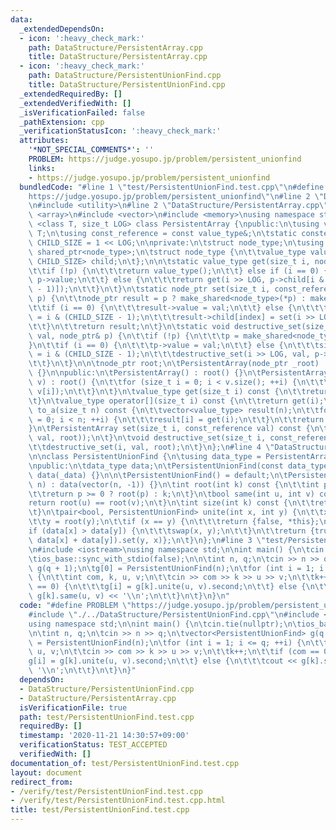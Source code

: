 ```yaml
---
data:
  _extendedDependsOn:
  - icon: ':heavy_check_mark:'
    path: DataStructure/PersistentArray.cpp
    title: DataStructure/PersistentArray.cpp
  - icon: ':heavy_check_mark:'
    path: DataStructure/PersistentUnionFind.cpp
    title: DataStructure/PersistentUnionFind.cpp
  _extendedRequiredBy: []
  _extendedVerifiedWith: []
  _isVerificationFailed: false
  _pathExtension: cpp
  _verificationStatusIcon: ':heavy_check_mark:'
  attributes:
    '*NOT_SPECIAL_COMMENTS*': ''
    PROBLEM: https://judge.yosupo.jp/problem/persistent_unionfind
    links:
    - https://judge.yosupo.jp/problem/persistent_unionfind
  bundledCode: "#line 1 \"test/PersistentUnionFind.test.cpp\"\n#define PROBLEM \"\
    https://judge.yosupo.jp/problem/persistent_unionfind\"\n#line 2 \"DataStructure/PersistentUnionFind.cpp\"\
    \n#include <utility>\n#line 2 \"DataStructure/PersistentArray.cpp\"\n#include\
    \ <array>\n#include <vector>\n#include <memory>\nusing namespace std;\n\ntemplate\
    \ <class T, size_t LOG> class PersistentArray {\npublic:\n\tusing value_type =\
    \ T;\n\tusing const_reference = const value_type&;\n\tstatic constexpr size_t\
    \ CHILD_SIZE = 1 << LOG;\n\nprivate:\n\tstruct node_type;\n\tusing node_ptr =\
    \ shared_ptr<node_type>;\n\tstruct node_type {\n\t\tvalue_type value;\n\t\tarray<node_ptr,\
    \ CHILD_SIZE> child;\n\t};\n\n\tstatic value_type get(size_t i, node_ptr p) {\n\
    \t\tif (!p) {\n\t\t\treturn value_type();\n\t\t} else if (i == 0) {\n\t\t\treturn\
    \ p->value;\n\t\t} else {\n\t\t\treturn get(i >> LOG, p->child[i & (CHILD_SIZE\
    \ - 1)]);\n\t\t}\n\t}\n\tstatic node_ptr set(size_t i, const_reference val, node_ptr\
    \ p) {\n\t\tnode_ptr result = p ? make_shared<node_type>(*p) : make_shared<node_type>();\n\
    \t\tif (i == 0) {\n\t\t\tresult->value = val;\n\t\t} else {\n\t\t\tsize_t index\
    \ = i & (CHILD_SIZE - 1);\n\t\t\tresult->child[index] = set(i >> LOG, val, result->child[index]);\n\
    \t\t}\n\t\treturn result;\n\t}\n\tstatic void destructive_set(size_t i, const_reference\
    \ val, node_ptr& p) {\n\t\tif (!p) {\n\t\t\tp = make_shared<node_type>();\n\t\t\
    }\n\t\tif (i == 0) {\n\t\t\tp->value = val;\n\t\t} else {\n\t\t\tsize_t index\
    \ = i & (CHILD_SIZE - 1);\n\t\t\tdestructive_set(i >> LOG, val, p->child[index]);\n\
    \t\t}\n\t}\n\n\tnode_ptr root;\n\tPersistentArray(node_ptr _root) : root(_root)\
    \ {}\n\npublic:\n\tPersistentArray() : root() {}\n\tPersistentArray(const vector<value_type>&\
    \ v) : root() {\n\t\tfor (size_t i = 0; i < v.size(); ++i) {\n\t\t\tdestructive_set(i,\
    \ v[i]);\n\t\t}\n\t}\n\tvalue_type get(size_t i) const {\n\t\treturn get(i, root);\n\
    \t}\n\tvalue_type operator[](size_t i) const {\n\t\treturn get(i);\n\t}\n\tvector<value_type>\
    \ to_a(size_t n) const {\n\t\tvector<value_type> result(n);\n\t\tfor (size_t i\
    \ = 0; i < n; ++i) {\n\t\t\tresult[i] = get(i);\n\t\t}\n\t\treturn result;\n\t\
    }\n\tPersistentArray set(size_t i, const_reference val) const {\n\t\treturn PersistentArray(set(i,\
    \ val, root));\n\t}\n\tvoid destructive_set(size_t i, const_reference val) {\n\
    \t\tdestructive_set(i, val, root);\n\t}\n};\n#line 4 \"DataStructure/PersistentUnionFind.cpp\"\
    \n\nclass PersistentUnionFind {\n\tusing data_type = PersistentArray<int, 2>;\n\
    \npublic:\n\tdata_type data;\n\tPersistentUnionFind(const data_type& _data) :\
    \ data(_data) {}\n\n\tPersistentUnionFind() = default;\n\tPersistentUnionFind(int\
    \ n) : data(vector(n, -1)) {}\n\tint root(int k) const {\n\t\tint p = data[k];\n\
    \t\treturn p >= 0 ? root(p) : k;\n\t}\n\tbool same(int u, int v) const {\n\t\t\
    return root(u) == root(v);\n\t}\n\tint size(int k) const {\n\t\treturn -data[root(k)];\n\
    \t}\n\tpair<bool, PersistentUnionFind> unite(int x, int y) {\n\t\tx = root(x);\n\
    \t\ty = root(y);\n\t\tif (x == y) {\n\t\t\treturn {false, *this};\n\t\t}\n\t\t\
    if (data[x] > data[y]) {\n\t\t\tswap(x, y);\n\t\t}\n\t\treturn {true, data.set(x,\
    \ data[x] + data[y]).set(y, x)};\n\t}\n};\n#line 3 \"test/PersistentUnionFind.test.cpp\"\
    \n#include <iostream>\nusing namespace std;\n\nint main() {\n\tcin.tie(nullptr);\n\
    \tios_base::sync_with_stdio(false);\n\n\tint n, q;\n\tcin >> n >> q;\n\tvector<PersistentUnionFind>\
    \ g(q + 1);\n\tg[0] = PersistentUnionFind(n);\n\tfor (int i = 1; i <= q; ++i)\
    \ {\n\t\tint com, k, u, v;\n\t\tcin >> com >> k >> u >> v;\n\t\tk++;\n\t\tif (com\
    \ == 0) {\n\t\t\tg[i] = g[k].unite(u, v).second;\n\t\t} else {\n\t\t\tcout <<\
    \ g[k].same(u, v) << '\\n';\n\t\t}\n\t}\n}\n"
  code: "#define PROBLEM \"https://judge.yosupo.jp/problem/persistent_unionfind\"\n\
    #include \"./../DataStructure/PersistentUnionFind.cpp\"\n#include <iostream>\n\
    using namespace std;\n\nint main() {\n\tcin.tie(nullptr);\n\tios_base::sync_with_stdio(false);\n\
    \n\tint n, q;\n\tcin >> n >> q;\n\tvector<PersistentUnionFind> g(q + 1);\n\tg[0]\
    \ = PersistentUnionFind(n);\n\tfor (int i = 1; i <= q; ++i) {\n\t\tint com, k,\
    \ u, v;\n\t\tcin >> com >> k >> u >> v;\n\t\tk++;\n\t\tif (com == 0) {\n\t\t\t\
    g[i] = g[k].unite(u, v).second;\n\t\t} else {\n\t\t\tcout << g[k].same(u, v) <<\
    \ '\\n';\n\t\t}\n\t}\n}"
  dependsOn:
  - DataStructure/PersistentUnionFind.cpp
  - DataStructure/PersistentArray.cpp
  isVerificationFile: true
  path: test/PersistentUnionFind.test.cpp
  requiredBy: []
  timestamp: '2020-11-21 14:30:57+09:00'
  verificationStatus: TEST_ACCEPTED
  verifiedWith: []
documentation_of: test/PersistentUnionFind.test.cpp
layout: document
redirect_from:
- /verify/test/PersistentUnionFind.test.cpp
- /verify/test/PersistentUnionFind.test.cpp.html
title: test/PersistentUnionFind.test.cpp
---
```

